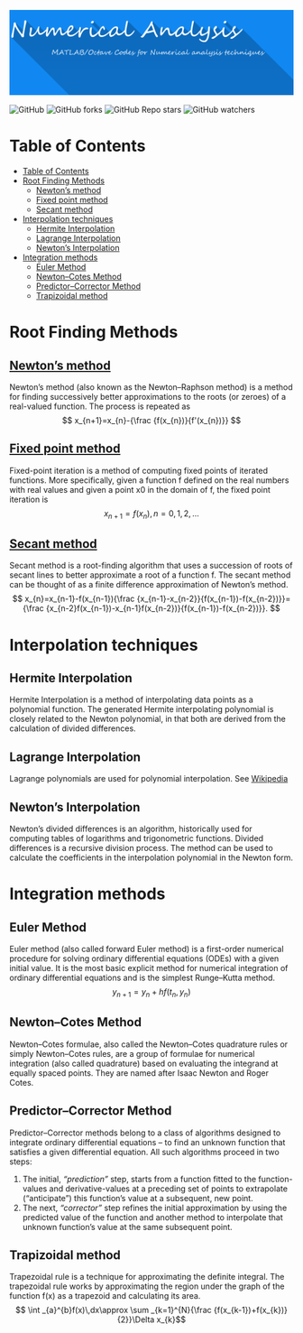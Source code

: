 ![img](num-ana.png)

![GitHub](https://img.shields.io/github/license/jishnurajendran/Numerical-analysis?style=for-the-badge) ![GitHub forks](https://img.shields.io/github/forks/jishnurajendran/Numerical-analysis?style=for-the-badge) ![GitHub Repo stars](https://img.shields.io/github/stars/jishnurajendran/Numerical-analysis?style=for-the-badge) ![GitHub watchers](https://img.shields.io/github/watchers/jishnurajendran/Numerical-analysis?style=for-the-badge)
# Table of Contents

- [Table of Contents](#table-of-contents)
- [Root Finding Methods](#root-finding-methods)
  - [Newton’s method](#newtons-method)
  - [Fixed point method](#fixed-point-method)
  - [Secant method](#secant-method)
- [Interpolation techniques](#interpolation-techniques)
  - [Hermite Interpolation](#hermite-interpolation)
  - [Lagrange Interpolation](#lagrange-interpolation)
  - [Newton’s Interpolation](#newtons-interpolation)
- [Integration methods](#integration-methods)
  - [Euler Method](#euler-method)
  - [Newton–Cotes Method](#newtoncotes-method)
  - [Predictor–Corrector Method](#predictorcorrector-method)
  - [Trapizoidal method](#trapizoidal-method)




<a id="orgb9f3b27"></a>

# Root Finding Methods


<a id="org5aff3b6"></a>

## [Newton&rsquo;s method](https://en.wikipedia.org/wiki/Newton%27s_method)

Newton&rsquo;s method (also known as the Newton–Raphson method) is a method for finding successively better approximations to the roots (or zeroes) of a real-valued function. The process is repeated as 
$$ x_{n+1}=x_{n}-{\frac {f(x_{n})}{f'(x_{n})}} $$


<a id="orgae5aef4"></a>

## [Fixed point method](https://en.wikipedia.org/wiki/Fixed-point_iteration)

Fixed-point iteration is a method of computing fixed points of iterated functions. More specifically, given a function f defined on the real numbers with real values and given a point x0 in the domain of f, the fixed point iteration is
$$ x_{n+1}=f(x_{n}),\,n=0,1,2,\dots$$


<a id="orgfe96e43"></a>

## [Secant method](https://en.wikipedia.org/wiki/Secant_method)

Secant method is a root-finding algorithm that uses a succession of roots of secant lines to better approximate a root of a function f. The secant method can be thought of as a finite difference approximation of Newton&rsquo;s method.
$$ x_{n}=x_{n-1}-f(x_{n-1}){\frac {x_{n-1}-x_{n-2}}{f(x_{n-1})-f(x_{n-2})}}={\frac {x_{n-2}f(x_{n-1})-x_{n-1}f(x_{n-2})}{f(x_{n-1})-f(x_{n-2})}}. $$


<a id="orgdeb2d2a"></a>

# Interpolation techniques


<a id="orgf4345c9"></a>

## Hermite Interpolation

Hermite Interpolation is a method of interpolating data points as a polynomial function. The generated Hermite interpolating polynomial is closely related to the Newton polynomial, in that both are derived from the calculation of divided differences.


<a id="orgb214da6"></a>

## Lagrange Interpolation

Lagrange polynomials are used for polynomial interpolation. See [Wikipedia](https://en.wikipedia.org/wiki/Lagrange_polynomial)


<a id="orge9414b5"></a>

## Newton&rsquo;s Interpolation

Newton&rsquo;s divided differences is an algorithm, historically used for computing tables of logarithms and trigonometric functions. Divided differences is a recursive division process. The method can be used to calculate the coefficients in the interpolation polynomial in the Newton form.


<a id="org9c17267"></a>

# Integration methods


<a id="org7e8581e"></a>

## Euler Method

Euler method (also called forward Euler method) is a first-order numerical procedure for solving ordinary differential equations (ODEs) with a given initial value. It is the most basic explicit method for numerical integration of ordinary differential equations and is the simplest Runge–Kutta method.
$$ y_{n+1} = y_{n} + h f(t_{n} , y_{n}) $$


<a id="org0d8f9cb"></a>

## Newton–Cotes Method

Newton–Cotes formulae, also called the Newton–Cotes quadrature rules or simply Newton–Cotes rules, are a group of formulae for numerical integration (also called quadrature) based on evaluating the integrand at equally spaced points. They are named after Isaac Newton and Roger Cotes.


<a id="org35c5fc3"></a>

## Predictor–Corrector Method

Predictor–Corrector methods belong to a class of algorithms designed to integrate ordinary differential equations – to find an unknown function that satisfies a given differential equation. All such algorithms proceed in two steps:

1.  The initial, *&ldquo;prediction&rdquo;* step, starts from a function fitted to the function-values and derivative-values at a preceding set of points to extrapolate (&ldquo;anticipate&rdquo;) this function&rsquo;s value at a subsequent, new point.
2.  The next, *&ldquo;corrector&rdquo;* step refines the initial approximation by using the predicted value of the function and another method to interpolate that unknown function&rsquo;s value at the same subsequent point.


<a id="orgb0d837c"></a>

## Trapizoidal method

Trapezoidal rule is a technique for approximating the definite integral. The trapezoidal rule works by approximating the region under the graph of the function f(x) as a trapezoid and calculating its area.
$$ \int _{a}^{b}f(x)\,dx\approx \sum _{k=1}^{N}{\frac {f(x_{k-1})+f(x_{k})}{2}}\Delta x_{k}$$

<meta name="google-site-verification" content="t0bH_cniRqsSN85ylxqUtxc1MJhB1riT48a9YEZXHlE" />
